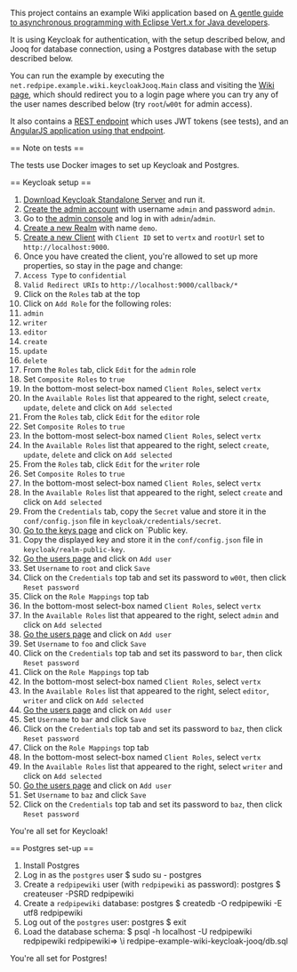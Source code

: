 This project contains an example Wiki application based on [A gentle guide to asynchronous 
programming with Eclipse Vert.x for Java developers](http://vertx.io/docs/guide-for-java-devs).

It is using Keycloak for authentication, with the setup described below,
and Jooq for database connection, using a Postgres database with the setup described below.

You can run the example by executing the `net.redpipe.example.wiki.keycloakJooq.Main` class and
visiting the [Wiki page](http://localhost:9000/wiki), which should redirect you to a login page
where you can try any of the user names described below (try `root`/`w00t` for admin access).

It also contains a [REST endpoint](http://localhost:9000/wiki/api) which uses JWT tokens (see tests),
and an [AngularJS application using that endpoint](http://localhost:9000/wiki/app).

== Note on tests ==

The tests use Docker images to set up Keycloak and Postgres.

== Keycloak setup ==

1. [Download Keycloak Standalone Server](http://www.keycloak.org/downloads.html) and run it.
1. [Create the admin account](http://localhost:8080/auth) with username `admin` and password `admin`.
1. Go to [the admin console](http://localhost:8080/auth/admin/) and log in with `admin`/`admin`.
1. [Create a new Realm](http://localhost:8080/auth/admin/master/console/#/create/realm) with name `demo`.
1. [Create a new Client](http://localhost:8080/auth/admin/master/console/#/create/client/stef) with `Client ID` set to `vertx` and
 `rootUrl` set to `http://localhost:9000`.
1. Once you have created the client, you're allowed to set up more properties, so stay in the page and change:
 1. `Access Type` to `confidential`
 1. `Valid Redirect URIs` to `http://localhost:9000/callback/*`  
1. Click on the `Roles` tab at the top
1. Click on `Add Role` for the following roles:
 1. `admin`
 1. `writer`
 1. `editor`
 1. `create`
 1. `update`
 1. `delete`
1. From the `Roles` tab, click `Edit` for the `admin` role
 1. Set `Composite Roles` to `true`
 1. In the bottom-most select-box named `Client Roles`, select `vertx`
 1. In the `Available Roles` list that appeared to the right, select `create`, `update`, `delete` and click on `Add selected`
1. From the `Roles` tab, click `Edit` for the `editor` role
 1. Set `Composite Roles` to `true`
 1. In the bottom-most select-box named `Client Roles`, select `vertx`
 1. In the `Available Roles` list that appeared to the right, select `create`, `update`, `delete` and click on `Add selected`
1. From the `Roles` tab, click `Edit` for the `writer` role
 1. Set `Composite Roles` to `true`
 1. In the bottom-most select-box named `Client Roles`, select `vertx`
 1. In the `Available Roles` list that appeared to the right, select `create` and click on `Add selected`
1. From the `Credentials` tab, copy the `Secret` value and store it in the `conf/config.json` file in `keycloak/credentials/secret`.
1. [Go to the keys page](http://localhost:8080/auth/admin/master/console/#/realms/demo/keys) and click on `Public key.
 1. Copy the displayed key and store it in the `conf/config.json` file in `keycloak/realm-public-key`.
1. [Go the users page](http://localhost:8080/auth/admin/master/console/#/realms/demo/users) and click on `Add user`
 1. Set `Username` to `root` and click `Save`
 1. Click on the `Credentials` top tab and set its password to `w00t`, then click `Reset password`
 1. Click on the `Role Mappings` top tab
  1. In the bottom-most select-box named `Client Roles`, select `vertx`
  1. In the `Available Roles` list that appeared to the right, select `admin` and click on `Add selected`
1. [Go the users page](http://localhost:8080/auth/admin/master/console/#/realms/demo/users) and click on `Add user`
 1. Set `Username` to `foo` and click `Save`
 1. Click on the `Credentials` top tab and set its password to `bar`, then click `Reset password`
 1. Click on the `Role Mappings` top tab
  1. In the bottom-most select-box named `Client Roles`, select `vertx`
  1. In the `Available Roles` list that appeared to the right, select `editor`, `writer` and click on `Add selected`
1. [Go the users page](http://localhost:8080/auth/admin/master/console/#/realms/demo/users) and click on `Add user`
 1. Set `Username` to `bar` and click `Save`
 1. Click on the `Credentials` top tab and set its password to `baz`, then click `Reset password`
 1. Click on the `Role Mappings` top tab
  1. In the bottom-most select-box named `Client Roles`, select `vertx`
  1. In the `Available Roles` list that appeared to the right, select `writer` and click on `Add selected`
1. [Go the users page](http://localhost:8080/auth/admin/master/console/#/realms/demo/users) and click on `Add user`
 1. Set `Username` to `baz` and click `Save`
 1. Click on the `Credentials` top tab and set its password to `baz`, then click `Reset password`

You're all set for Keycloak!

== Postgres set-up ==

1. Install Postgres
1. Log in as the `postgres` user
    $ sudo su - postgres
1. Create a `redpipewiki` user (with `redpipewiki` as password):
    postgres $ createuser -PSRD redpipewiki
1. Create a `redpipewiki` database:
    postgres $ createdb -O redpipewiki -E utf8 redpipewiki
1. Log out of the `postgres` user:
    postgres $ exit
1. Load the database schema:
    $ psql -h localhost -U redpipewiki redpipewiki
    redpipewiki=> \i redpipe-example-wiki-keycloak-jooq/db.sql 

You're all set for Postgres!    

